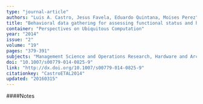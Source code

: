 ```yaml
---
type: "journal-article"
authors: "Luis A. Castro, Jesus Favela, Eduardo Quintana, Moises Perez"
title: "Behavioral data gathering for assessing functional status and health in older adults using mobile phones"
container: "Perspectives on Ubiquitous Computation"
year: "2014"
issue: "2"
volume: "19"
pages: "379-391"
subjects: "Management Science and Operations Research, Hardware and Architecture, Computer Science Applications"
doi: "10.1007/s00779-014-0825-9"
link: "http://dx.doi.org/10.1007/s00779-014-0825-9"
citationkey: "CastroETAL2014"
updated: "20160315"
---
```


####Notes
